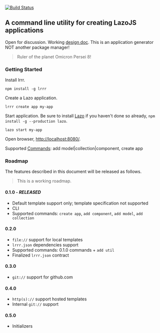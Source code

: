 [![Build Status](https://travis-ci.org/jstrimpel/lrrr.svg?branch=master)](https://travis-ci.org/jstrimpel/lrrr)

## A command line utility for creating LazoJS applications

Open for discussion. Working [design doc](https://github.com/jstrimpel/lrrr/wiki/Design-Doc). 
This is an application generator NOT another package manager!

> Ruler of the planet Omicron Persei 8!

### Getting Started

Install lrrr.
```shell
npm install -g lrrr
```

Create a Lazo application.
```shell
lrrr create app my-app
```

Start application. Be sure to install [Lazo](https://github.com/walmartlabs/lazojs) if you haven't 
done so already, `npm install -g --production lazo`.
```shell
lazo start my-app
```

Open browser, [http://localhost:8080/](http://localhost:8080/).

Supported [Commands](https://github.com/jstrimpel/lrrr/wiki/Design-Doc#api): 
add model|collection|component, create app  

### Roadmap
The features described in this document will be released as follows.

> This is a working roadmap.

#### 0.1.0 - _*RELEASED*_

* Default template support only; template specification not supported
* CLI
* Supported commands: `create app`, `add component`, `add model`, `add collection`

#### 0.2.0

* `file://` support for local templates
* `lrrr.json` dependencies support
* Supported commands: 0.1.0 commands + `add util`
* Finalized `lrrr.json` contract

#### 0.3.0

* `git://` support for github.com

#### 0.4.0

* `http(s)://` support hosted templates
* Internal `git://` support

#### 0.5.0

* Initializers
